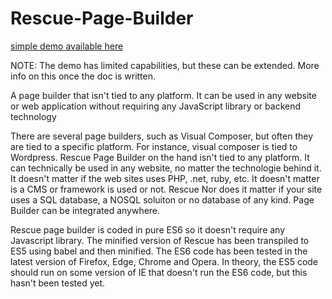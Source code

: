 # Rescue-Page-Builder

[simple demo available here](http://www.benoit-code.ca.asp1-8.phx1-2.websitetestlink.com/)

NOTE: The demo has limited capabilities, but these can be extended. More info on this once the doc is written.

A page builder that isn't tied to any platform. It can be used in any website or web application without requiring any JavaScript library or backend technology

There are several page builders, such as Visual Composer, but often they are tied to a specific platform. For instance, visual composer is
tied to Wordpress. Rescue Page Builder on the hand isn't tied to any platform. It can technically be used in any website, no matter the 
technologie behind it. It doesn't matter if the web sites uses PHP, .net, ruby, etc. It doesn't matter is a CMS or framework is used or not. Rescue
Nor does it matter if your site uses a SQL database, a NOSQL soluiton or no database of any kind. Page Builder can be integrated anywhere. 

Rescue page builder is coded in pure ES6 so it doesn't require any Javascript library. The minified version of
Rescue has been transpiled to ES5 using babel and then minified. The ES6 code has been tested in the latest version of Firefox, Edge,
Chrome and Opera. In theory, the ES5 code should run on some version of IE that doesn't run the ES6 code, but this hasn't been tested
yet.

